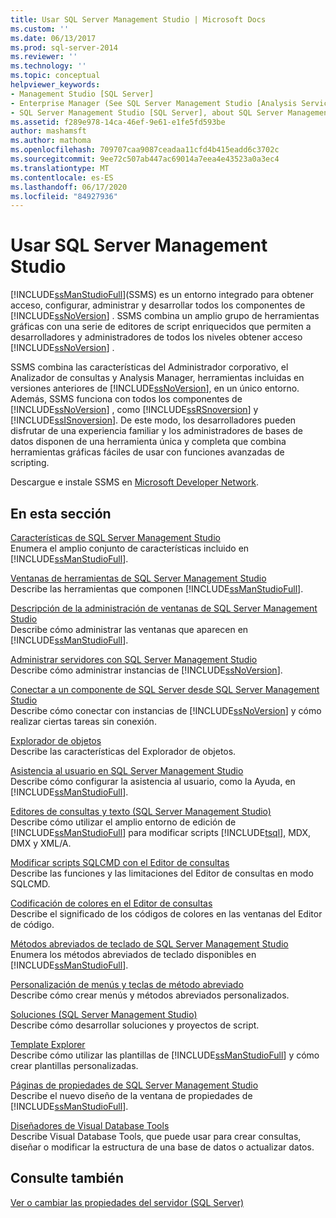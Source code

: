 ```yaml
---
title: Usar SQL Server Management Studio | Microsoft Docs
ms.custom: ''
ms.date: 06/13/2017
ms.prod: sql-server-2014
ms.reviewer: ''
ms.technology: ''
ms.topic: conceptual
helpviewer_keywords:
- Management Studio [SQL Server]
- Enterprise Manager (See SQL Server Management Studio [Analysis Services])
- SQL Server Management Studio [SQL Server], about SQL Server Management Studio
ms.assetid: f289e978-14ca-46ef-9e61-e1fe5fd593be
author: mashamsft
ms.author: mathoma
ms.openlocfilehash: 709707caa9087ceadaa11cfd4b415eadd6c3702c
ms.sourcegitcommit: 9ee72c507ab447ac69014a7eea4e43523a0a3ec4
ms.translationtype: MT
ms.contentlocale: es-ES
ms.lasthandoff: 06/17/2020
ms.locfileid: "84927936"
---
```

# <a name="use-sql-server-management-studio"></a>Usar SQL Server Management Studio
  [!INCLUDE[ssManStudioFull](../includes/ssmanstudiofull-md.md)](SSMS) es un entorno integrado para obtener acceso, configurar, administrar y desarrollar todos los componentes de [!INCLUDE[ssNoVersion](../includes/ssnoversion-md.md)] . SSMS combina un amplio grupo de herramientas gráficas con una serie de editores de script enriquecidos que permiten a desarrolladores y administradores de todos los niveles obtener acceso [!INCLUDE[ssNoVersion](../includes/ssnoversion-md.md)] .  
  
 SSMS combina las características del Administrador corporativo, el Analizador de consultas y Analysis Manager, herramientas incluidas en versiones anteriores de [!INCLUDE[ssNoVersion](../includes/ssnoversion-md.md)], en un único entorno. Además, SSMS funciona con todos los componentes de [!INCLUDE[ssNoVersion](../includes/ssnoversion-md.md)] , como [!INCLUDE[ssRSnoversion](../includes/ssrsnoversion-md.md)] y [!INCLUDE[ssISnoversion](../includes/ssisnoversion-md.md)]. De este modo, los desarrolladores pueden disfrutar de una experiencia familiar y los administradores de bases de datos disponen de una herramienta única y completa que combina herramientas gráficas fáciles de usar con funciones avanzadas de scripting.  
  
 Descargue e instale SSMS en [Microsoft Developer Network](https://msdn.microsoft.com/library/dn434042.aspx).  
  
## <a name="in-this-section"></a>En esta sección  
 [Características de SQL Server Management Studio](features-in-sql-server-management-studio.md)  
 Enumera el amplio conjunto de características incluido en [!INCLUDE[ssManStudioFull](../includes/ssmanstudiofull-md.md)].  
  
 [Ventanas de herramientas de SQL Server Management Studio](../ssms/tool-windows-in-sql-server-management-studio.md)  
 Describe las herramientas que componen [!INCLUDE[ssManStudioFull](../includes/ssmanstudiofull-md.md)].  
  
 [Descripción de la administración de ventanas de SQL Server Management Studio](../ssms/understand-sql-server-management-studio-windows-management.md)  
 Describe cómo administrar las ventanas que aparecen en [!INCLUDE[ssManStudioFull](../includes/ssmanstudiofull-md.md)].  
  
 [Administrar servidores con SQL Server Management Studio](../ssms/administer-servers-with-sql-server-management-studio.md)  
 Describe cómo administrar instancias de [!INCLUDE[ssNoVersion](../includes/ssnoversion-md.md)].  
  
 [Conectar a un componente de SQL Server desde SQL Server Management Studio](../ssms/f1-help/connect-to-any-sql-server-component-from-sql-server-management-studio.md)  
 Describe cómo conectar con instancias de [!INCLUDE[ssNoVersion](../includes/ssnoversion-md.md)] y cómo realizar ciertas tareas sin conexión.  
  
 [Explorador de objetos](../ssms/object/object-explorer.md)  
 Describe las características del Explorador de objetos.  
  
 [Asistencia al usuario en SQL Server Management Studio](../ssms/user-assistance-in-sql-server-management-studio.md)  
 Describe cómo configurar la asistencia al usuario, como la Ayuda, en [!INCLUDE[ssManStudioFull](../includes/ssmanstudiofull-md.md)].  
  
 [Editores de consultas y texto &#40;SQL Server Management Studio&#41;](../relational-databases/scripting/query-and-text-editors-sql-server-management-studio.md)  
 Describe cómo utilizar el amplio entorno de edición de [!INCLUDE[ssManStudioFull](../includes/ssmanstudiofull-md.md)] para modificar scripts [!INCLUDE[tsql](../includes/tsql-md.md)], MDX, DMX y XML/A.  
  
 [Modificar scripts SQLCMD con el Editor de consultas](../relational-databases/scripting/edit-sqlcmd-scripts-with-query-editor.md)  
 Describe las funciones y las limitaciones del Editor de consultas en modo SQLCMD.  
  
 [Codificación de colores en el Editor de consultas](../relational-databases/scripting/color-coding-in-query-editors.md)  
 Describe el significado de los códigos de colores en las ventanas del Editor de código.  
  
 [Métodos abreviados de teclado de SQL Server Management Studio](../ssms/sql-server-management-studio-keyboard-shortcuts.md)  
 Enumera los métodos abreviados de teclado disponibles en [!INCLUDE[ssManStudioFull](../includes/ssmanstudiofull-md.md)].  
  
 [Personalización de menús y teclas de método abreviado](../ssms/customize-menus-and-shortcut-keys.md)  
 Describe cómo crear menús y métodos abreviados personalizados.  
  
 [Soluciones &#40;SQL Server Management Studio&#41;](../ssms/solution/solutions-sql-server-management-studio.md)  
 Describe cómo desarrollar soluciones y proyectos de script.  
  
 [Template Explorer](../ssms/template/template-explorer.md)  
 Describe cómo utilizar las plantillas de [!INCLUDE[ssManStudioFull](../includes/ssmanstudiofull-md.md)] y cómo crear plantillas personalizadas.  
  
 [Páginas de propiedades de SQL Server Management Studio](../ssms/property-pages-in-sql-server-management-studio.md)  
 Describe el nuevo diseño de la ventana de propiedades de [!INCLUDE[ssManStudioFull](../includes/ssmanstudiofull-md.md)].  
  
 [Diseñadores de Visual Database Tools](../ssms/visual-db-tools/visual-database-tool-designers.md)  
 Describe Visual Database Tools, que puede usar para crear consultas, diseñar o modificar la estructura de una base de datos o actualizar datos.  
  
## <a name="see-also"></a>Consulte también  
 [Ver o cambiar las propiedades del servidor &#40;SQL Server&#41;](configure-windows/view-or-change-server-properties-sql-server.md)  
  
  
